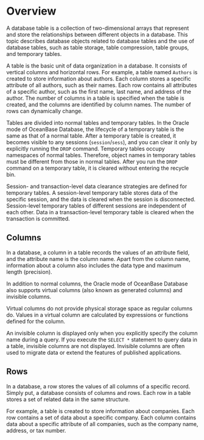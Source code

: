 # Overview

A database table is a collection of two-dimensional arrays that represent and store the relationships between different objects in a database. This topic describes database objects related to database tables and the use of database tables, such as table storage, table compression, table groups, and temporary tables.

A table is the basic unit of data organization in a database. It consists of vertical columns and horizontal rows. For example, a table named `Authors` is created to store information about authors. Each column stores a specific attribute of all authors, such as their names. Each row contains all attributes of a specific author, such as the first name, last name, and address of the author. The number of columns in a table is specified when the table is created, and the columns are identified by column names. The number of rows can dynamically change.

Tables are divided into normal tables and temporary tables. In the Oracle mode of OceanBase Database, the lifecycle of a temporary table is the same as that of a normal table. After a temporary table is created, it becomes visible to any sessions (`session`/`sess`), and you can clear it only by explicitly running the `DROP` command. Temporary tables occupy namespaces of normal tables. Therefore, object names in temporary tables must be different from those in normal tables. After you run the `DROP` command on a temporary table, it is cleared without entering the recycle bin.

Session- and transaction-level data clearance strategies are defined for temporary tables. A session-level temporary table stores data of the specific session, and the data is cleared when the session is disconnected. Session-level temporary tables of different sessions are independent of each other. Data in a transaction-level temporary table is cleared when the transaction is committed.

## Columns

In a database, a column in a table records the values of an attribute field, and the attribute name is the column name. Apart from the column name, information about a column also includes the data type and maximum length (precision).

In addition to normal columns, the Oracle mode of OceanBase Database also supports virtual columns (also known as generated columns) and invisible columns.

Virtual columns do not provide physical storage space as regular columns do. Values in a virtual column are calculated by expressions or functions defined for the column.

An invisible column is displayed only when you explicitly specify the column name during a query. If you execute the `SELECT *` statement to query data in a table, invisible columns are not displayed. Invisible columns are often used to migrate data or extend the features of published applications.

## Rows

In a database, a row stores the values of all columns of a specific record. Simply put, a database consists of columns and rows. Each row in a table stores a set of related data in the same structure.

For example, a table is created to store information about companies. Each row contains a set of data about a specific company. Each column contains data about a specific attribute of all companies, such as the company name, address, or tax number.

